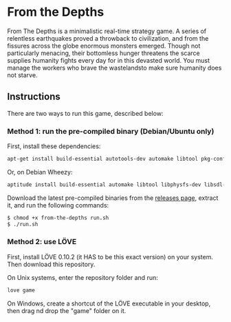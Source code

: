 
# From the Depths

From The Depths is a minimalistic real-time strategy game. A series of
relentless earthquakes proved a throwback to civilization, and from the fissures
across the globe enormous monsters emerged. Though not particularly menacing,
their bottomless hunger threatens the scarce supplies humanity fights every day
for in this devasted world. You must manage the workers who brave the wastelandsto make sure humanity does not starve.

## Instructions

There are two ways to run this game, described below:

### Method 1: run the pre-compiled binary (Debian/Ubuntu only)

First, install these dependencies:

```bash
apt-get install build-essential autotools-dev automake libtool pkg-config libdevil-dev libfreetype6-dev libluajit-5.1-dev libphysfs-dev libsdl2-dev libopenal-dev libogg-dev libvorbis-dev libflac-dev libflac++-dev libmodplug-dev libmpg123-dev libmng-dev libturbojpeg libtheora-dev
```

Or, on Debian Wheezy:

```bash
aptitude install build-essential automake libtool libphysfs-dev libsdl-dev libopenal-dev liblua5.1-0-dev libdevil-dev libmodplug-dev libfreetype6-dev libmpg123-dev libvorbis-dev libmng-dev libxpm-dev libxcursor-dev libXxf86vm-dev
```

Download the latest pre-compiled binaries from the [releases
page](https://github.com/Kazuo256/from-the-depths/releases), extract it, and
run the following commands:

```bash
$ chmod +x from-the-depths run.sh
$ ./run.sh
```

### Method 2: use LÖVE

First, install LÖVE 0.10.2 (it HAS to be this exact version) on your system.
Then download this repository.

On Unix systems, enter the repository folder and run:

```bash
love game
```

On Windows, create a shortcut of the LÖVE executable in your desktop, then
drag nd drop the "game" folder on it.

